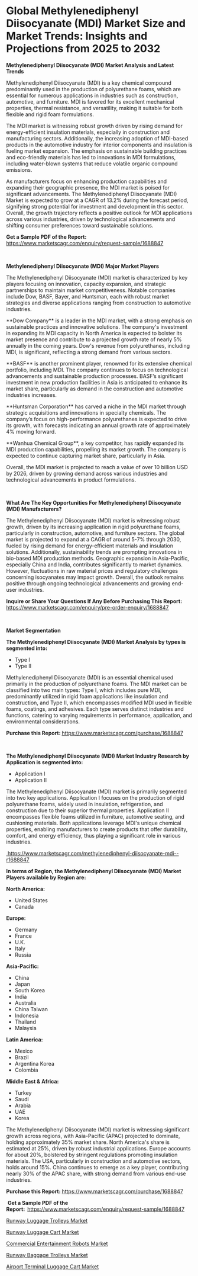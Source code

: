 <p><h1>Global Methylenediphenyl Diisocyanate (MDI) Market Size and Market Trends: Insights and Projections from 2025 to 2032</h1></p><p><strong>Methylenediphenyl Diisocyanate (MDI) Market Analysis and Latest Trends</strong></p>
<p><p>Methylenediphenyl Diisocyanate (MDI) is a key chemical compound predominantly used in the production of polyurethane foams, which are essential for numerous applications in industries such as construction, automotive, and furniture. MDI is favored for its excellent mechanical properties, thermal resistance, and versatility, making it suitable for both flexible and rigid foam formulations.</p><p>The MDI market is witnessing robust growth driven by rising demand for energy-efficient insulation materials, especially in construction and manufacturing sectors. Additionally, the increasing adoption of MDI-based products in the automotive industry for interior components and insulation is fueling market expansion. The emphasis on sustainable building practices and eco-friendly materials has led to innovations in MDI formulations, including water-blown systems that reduce volatile organic compound emissions.</p><p>As manufacturers focus on enhancing production capabilities and expanding their geographic presence, the MDI market is poised for significant advancements. The Methylenediphenyl Diisocyanate (MDI) Market is expected to grow at a CAGR of 13.2% during the forecast period, signifying strong potential for investment and development in this sector. Overall, the growth trajectory reflects a positive outlook for MDI applications across various industries, driven by technological advancements and shifting consumer preferences toward sustainable solutions.</p></p>
<p><strong>Get a Sample PDF of the Report:&nbsp;</strong> <a href="https://www.marketscagr.com/enquiry/request-sample/1688847?utm_campaign=1789&utm_medium=2&utm_source=Github&utm_content=ia&utm_term=06012025&utm_id=methylenediphenyl-diisocyanate-mdi">https://www.marketscagr.com/enquiry/request-sample/1688847</a></p>
<p>&nbsp;</p>
<p><strong>Methylenediphenyl Diisocyanate (MDI) Major Market Players</strong></p>
<p><p>The Methylenediphenyl Diisocyanate (MDI) market is characterized by key players focusing on innovation, capacity expansion, and strategic partnerships to maintain market competitiveness. Notable companies include Dow, BASF, Bayer, and Huntsman, each with robust market strategies and diverse applications ranging from construction to automotive industries.</p><p>**Dow Company** is a leader in the MDI market, with a strong emphasis on sustainable practices and innovative solutions. The company's investment in expanding its MDI capacity in North America is expected to bolster its market presence and contribute to a projected growth rate of nearly 5% annually in the coming years. Dow's revenue from polyurethanes, including MDI, is significant, reflecting a strong demand from various sectors.</p><p>**BASF** is another prominent player, renowned for its extensive chemical portfolio, including MDI. The company continues to focus on technological advancements and sustainable production processes. BASF’s significant investment in new production facilities in Asia is anticipated to enhance its market share, particularly as demand in the construction and automotive industries increases.</p><p>**Huntsman Corporation** has carved a niche in the MDI market through strategic acquisitions and innovations in specialty chemicals. The company’s focus on high-performance polyurethanes is expected to drive its growth, with forecasts indicating an annual growth rate of approximately 4% moving forward.</p><p>**Wanhua Chemical Group**, a key competitor, has rapidly expanded its MDI production capabilities, propelling its market growth. The company is expected to continue capturing market share, particularly in Asia.</p><p>Overall, the MDI market is projected to reach a value of over 10 billion USD by 2026, driven by growing demand across various industries and technological advancements in product formulations.</p></p>
<p>&nbsp;</p>
<p><strong>What Are The Key Opportunities For Methylenediphenyl Diisocyanate (MDI) Manufacturers?</strong></p>
<p><p>The Methylenediphenyl Diisocyanate (MDI) market is witnessing robust growth, driven by its increasing application in rigid polyurethane foams, particularly in construction, automotive, and furniture sectors. The global market is projected to expand at a CAGR of around 5-7% through 2030, fueled by rising demand for energy-efficient materials and insulation solutions. Additionally, sustainability trends are prompting innovations in bio-based MDI production methods. Geographic expansion in Asia-Pacific, especially China and India, contributes significantly to market dynamics. However, fluctuations in raw material prices and regulatory challenges concerning isocyanates may impact growth. Overall, the outlook remains positive through ongoing technological advancements and growing end-user industries.</p></p>
<p><strong>Inquire or Share Your Questions If Any Before Purchasing This Report:</strong> <a href="https://www.marketscagr.com/enquiry/pre-order-enquiry/1688847?utm_campaign=1789&utm_medium=2&utm_source=Github&utm_content=ia&utm_term=06012025&utm_id=methylenediphenyl-diisocyanate-mdi">https://www.marketscagr.com/enquiry/pre-order-enquiry/1688847</a></p>
<p>&nbsp;</p>
<p><strong>Market Segmentation</strong></p>
<p><strong>The Methylenediphenyl Diisocyanate (MDI) Market Analysis by types is segmented into:</strong></p>
<p><ul><li>Type I</li><li>Type II</li></ul></p>
<p><p>Methylenediphenyl Diisocyanate (MDI) is an essential chemical used primarily in the production of polyurethane foams. The MDI market can be classified into two main types: Type I, which includes pure MDI, predominantly utilized in rigid foam applications like insulation and construction, and Type II, which encompasses modified MDI used in flexible foams, coatings, and adhesives. Each type serves distinct industries and functions, catering to varying requirements in performance, application, and environmental considerations.</p></p>
<p><strong>Purchase this Report:&nbsp;</strong><a href="https://www.marketscagr.com/purchase/1688847?utm_campaign=1789&utm_medium=2&utm_source=Github&utm_content=ia&utm_term=06012025&utm_id=methylenediphenyl-diisocyanate-mdi">https://www.marketscagr.com/purchase/1688847</a></p>
<p>&nbsp;</p>
<p><strong>The Methylenediphenyl Diisocyanate (MDI) Market Industry Research by Application is segmented into:</strong></p>
<p><ul><li>Application I</li><li>Application II</li></ul></p>
<p><p>The Methylenediphenyl Diisocyanate (MDI) market is primarily segmented into two key applications. Application I focuses on the production of rigid polyurethane foams, widely used in insulation, refrigeration, and construction due to their superior thermal properties. Application II encompasses flexible foams utilized in furniture, automotive seating, and cushioning materials. Both applications leverage MDI's unique chemical properties, enabling manufacturers to create products that offer durability, comfort, and energy efficiency, thus playing a significant role in various industries.</p></p>
<p><a href="https://www.marketscagr.com/methylenediphenyl-diisocyanate-mdi--r1688847?utm_campaign=1789&utm_medium=2&utm_source=Github&utm_content=ia&utm_term=06012025&utm_id=methylenediphenyl-diisocyanate-mdi">&nbsp;https://www.marketscagr.com/methylenediphenyl-diisocyanate-mdi--r1688847</a></p>
<p><strong>In terms of Region, the Methylenediphenyl Diisocyanate (MDI) Market Players available by Region are:</strong></p>
<p>
    <p> <strong> North America: </strong>
        <ul>
            <li>United States</li>
            <li>Canada</li>
        </ul>
        </p> 
    <p> <strong> Europe: </strong>
        <ul>
            <li>Germany</li>
            <li>France</li>
            <li>U.K.</li>
            <li>Italy</li>
            <li>Russia</li>
        </ul>
        </p> 
    <p> <strong> Asia-Pacific: </strong>
        <ul>
            <li>China</li>
            <li>Japan</li>
            <li>South Korea</li>
            <li>India</li>
            <li>Australia</li>
            <li>China Taiwan</li>
            <li>Indonesia</li>
            <li>Thailand</li>
            <li>Malaysia</li>
        </ul>
        </p> 
    <p> <strong> Latin America: </strong>
        <ul>
            <li>Mexico</li>
            <li>Brazil</li>
            <li>Argentina Korea</li>
            <li>Colombia</li>
        </ul>
        </p> 
    <p> <strong> Middle East & Africa: </strong>
        <ul>
            <li>Turkey</li>
            <li>Saudi</li>
            <li>Arabia</li>
            <li>UAE</li>
            <li>Korea</li>
        </ul>
    </p>
    </p>
<p><p>The Methylenediphenyl Diisocyanate (MDI) market is witnessing significant growth across regions, with Asia-Pacific (APAC) projected to dominate, holding approximately 35% market share. North America's share is estimated at 25%, driven by robust industrial applications. Europe accounts for about 20%, bolstered by stringent regulations promoting insulation materials. The USA, particularly in construction and automotive sectors, holds around 15%. China continues to emerge as a key player, contributing nearly 30% of the APAC share, with strong demand from various end-use industries.</p></p>
<p><strong>Purchase this Report: </strong><a href="https://www.marketscagr.com/purchase/1688847?utm_campaign=1789&utm_medium=2&utm_source=Github&utm_content=ia&utm_term=06012025&utm_id=methylenediphenyl-diisocyanate-mdi">https://www.marketscagr.com/purchase/1688847</a></p>
<p>&nbsp;<strong>Get a Sample PDF of the Report:&nbsp;&nbsp;</strong><a href="https://www.marketscagr.com/enquiry/request-sample/1688847?utm_campaign=1789&utm_medium=2&utm_source=Github&utm_content=ia&utm_term=06012025&utm_id=methylenediphenyl-diisocyanate-mdi">https://www.marketscagr.com/enquiry/request-sample/1688847</a></p>
<p><strong></strong></p>
<p><p><a href="https://www.linkedin.com/pulse/runway-luggage-trolleys-market-expected-see-strong-growth-f3usf?utm_campaign=1789&utm_medium=2&utm_source=Github&utm_content=ia&utm_term=06012025&utm_id=methylenediphenyl-diisocyanate-mdi">Runway Luggage Trolleys Market</a></p><p><a href="https://www.linkedin.com/pulse/in-depth-analysis-runway-luggage-cart-market-growth-drivers-fapqc?utm_campaign=1789&utm_medium=2&utm_source=Github&utm_content=ia&utm_term=06012025&utm_id=methylenediphenyl-diisocyanate-mdi">Runway Luggage Cart Market</a></p><p><a href="https://www.linkedin.com/pulse/dynamics-revenue-generation-commercial-entertainment-robots-ojugf?utm_campaign=1789&utm_medium=2&utm_source=Github&utm_content=ia&utm_term=06012025&utm_id=methylenediphenyl-diisocyanate-mdi">Commercial Entertainment Robots Market</a></p><p><a href="https://www.linkedin.com/pulse/comprehensive-overview-runway-baggage-trolleys-market-insights-5qdfc?utm_campaign=1789&utm_medium=2&utm_source=Github&utm_content=ia&utm_term=06012025&utm_id=methylenediphenyl-diisocyanate-mdi">Runway Baggage Trolleys Market</a></p><p><a href="https://www.linkedin.com/pulse/airport-terminal-luggage-cart-industry-analysis-market-s7qef?utm_campaign=1789&utm_medium=2&utm_source=Github&utm_content=ia&utm_term=06012025&utm_id=methylenediphenyl-diisocyanate-mdi">Airport Terminal Luggage Cart Market</a></p></p>